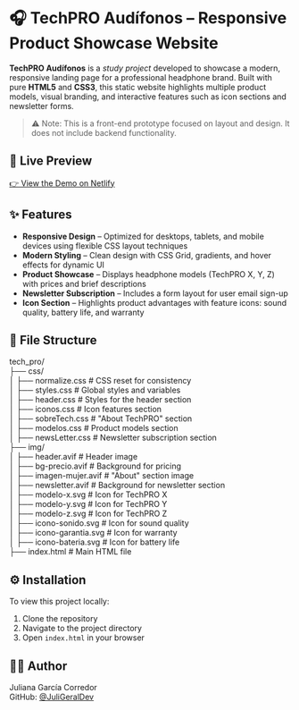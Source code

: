 # 🎧 TechPRO Audífonos – Responsive Product Showcase Website

**TechPRO Audífonos** is a *study project* developed to showcase a modern, responsive landing page for a professional headphone brand. Built with pure **HTML5** and **CSS3**, this static website highlights multiple product models, visual branding, and interactive features such as icon sections and newsletter forms.

> ⚠️ Note: This is a front-end prototype focused on layout and design. It does not include backend functionality.

## 🔗 Live Preview

[👉 View the Demo on Netlify](https://techpro-juligeraldev.netlify.app/)

## ✨ Features

- **Responsive Design** – Optimized for desktops, tablets, and mobile devices using flexible CSS layout techniques  
- **Modern Styling** – Clean design with CSS Grid, gradients, and hover effects for dynamic UI  
- **Product Showcase** – Displays headphone models (TechPRO X, Y, Z) with prices and brief descriptions  
- **Newsletter Subscription** – Includes a form layout for user email sign-up  
- **Icon Section** – Highlights product advantages with feature icons: sound quality, battery life, and warranty  

## 📁 File Structure

tech_pro/  
├── css/  
│   ├── normalize.css       # CSS reset for consistency  
│   ├── styles.css          # Global styles and variables  
│   ├── header.css          # Styles for the header section  
│   ├── iconos.css          # Icon features section  
│   ├── sobreTech.css       # "About TechPRO" section  
│   ├── modelos.css         # Product models section  
│   ├── newsLetter.css      # Newsletter subscription section  
├── img/  
│   ├── header.avif         # Header image  
│   ├── bg-precio.avif      # Background for pricing  
│   ├── imagen-mujer.avif   # "About" section image  
│   ├── newsletter.avif     # Background for newsletter section  
│   ├── modelo-x.svg        # Icon for TechPRO X  
│   ├── modelo-y.svg        # Icon for TechPRO Y  
│   ├── modelo-z.svg        # Icon for TechPRO Z  
│   ├── icono-sonido.svg    # Icon for sound quality  
│   ├── icono-garantia.svg  # Icon for warranty  
│   ├── icono-bateria.svg   # Icon for battery life  
├── index.html              # Main HTML file

## ⚙️ Installation

To view this project locally:

1. Clone the repository  
2. Navigate to the project directory  
3. Open `index.html` in your browser

## 👩‍💻 Author

Juliana García Corredor  
GitHub: [@JuliGeralDev](https://github.com/JuliGeralDev)

